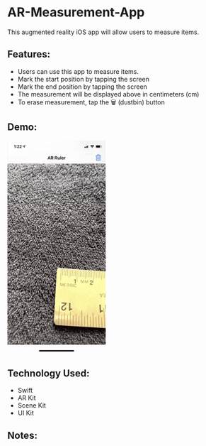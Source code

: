# AR-Measurement-App
This augmented reality iOS app will allow users to measure items.

## Features:
- Users can use this app to measure items.
- Mark the start position by tapping the screen
- Mark the end position by tapping the screen
- The measurement will be displayed above in centimeters (cm)
- To erase measurement, tap the 🗑 (dustbin) button

## Demo:
![](measurement.gif)

## Technology Used:
- Swift
- AR Kit
- Scene Kit
- UI Kit

## Notes:

